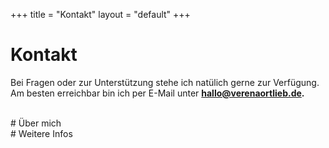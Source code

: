 +++
title = "Kontakt"
layout = "default"
+++

# Kontakt 
Bei Fragen oder zur Unterstützung stehe ich natülich gerne zur Verfügung. Am besten erreichbar bin ich per E-Mail unter **[hallo@verenaortlieb.de](mailto:hi@verenaortlieb.de).**

<br/> 
# Über mich
 

<br/>
# Weitere Infos 
